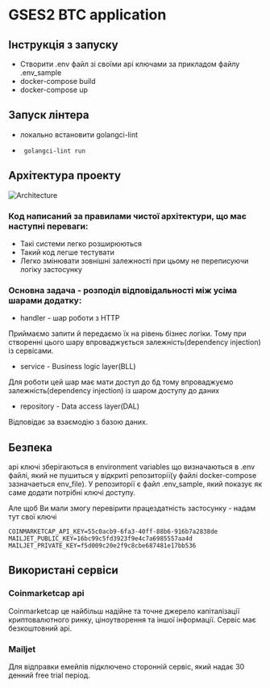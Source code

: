 # GSES2 BTC application

## Інструкція з запуску
- Створити .env файл зі своїми api ключами за прикладом файлу .env_sample
- docker-compose build
- docker-compose up

## Запуск лінтера
- локально встановити golangci-lint
-  ```shell
    golangci-lint run
   ```

## Архітектура проекту

![Architecture]([https://drive.google.com/file/d/1DaEDnkuUf2x0Q1IiRUYFrCsVF5KbkCqr/view?usp=sharing](https://lh6.googleusercontent.com/RWAqrZvQUiq_aQ3-6-VBcHuR9noXqRZqm41BzXZDcnWGJ3R25S9B1feNIEK2IfK8hb0=w2400))

### Код написаний за правилами чистої архітектури, що має наступні переваги:
- Такі системи легко розширюються
- Такий код легше тестувати
- Легко змінювати зовнішні залежності при цьому не переписуючи логіку застосунку

### Основна задача - розподіл відповідальності між усіма шарами додатку:
- handler - шар роботи з HTTP

Приймаємо запити й передаємо їх на рівень бізнес логіки. Тому при створенні цього шару впроваджується залежність(dependency injection) із сервісами.
- service - Business logic layer(BLL)

Для роботи цей шар має мати доступ до бд тому впроваджуємо залежність(dependency injection) із шаром доступу до даних
- repository - Data access layer(DAL)

Відповідає за взаємодію з базою даних.

## Безпека
api ключі зберігаються в environment variables що визначаються в .env файлі, який не пушиться у відкриті репозиторії(у файлі docker-compose зазначаеться env_file).
У репозиторії є файл .env_sample, який показує як саме додати потрібні ключі доступу.

Але щоб Ви мали змогу перевірити працездатність застосунку - надам тут свої ключі
```
COINMARKETCAP_API_KEY=55c0acb9-6fa3-40ff-88b6-916b7a2838de
MAILJET_PUBLIC_KEY=16bc99c5fd3923f9e4c7a6985557aa4d
MAILJET_PRIVATE_KEY=f5d009c20e2f9c8cbe687481e17bb536
```

## Використані сервіси
### Coinmarketcap api
Coinmarketcap це найбільш надійне та точне джерело капіталізації криптовалютного ринку, ціноутворення та іншої інформації. Сервіс має безкоштовний api.

### Mailjet
Для відправки емейлів підключено сторонній сервіс, який надає 30 денний free trial період.

